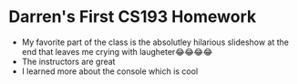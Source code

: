 # Darren's First CS193 Homework

- My favorite part of the class is the absolutley hilarious slideshow at the end that leaves me crying with laugheter😂😂😂😂
- The instructors are great
- I learned more about the console which is cool
  
